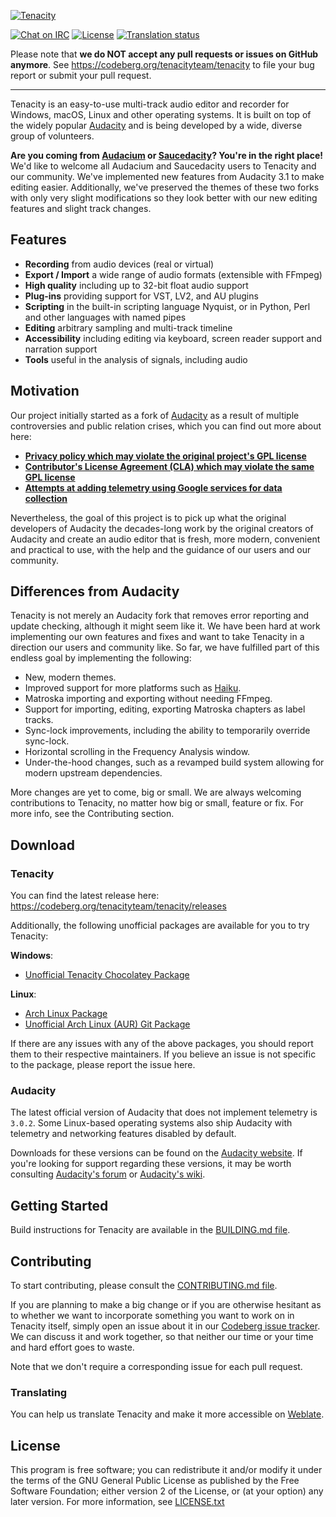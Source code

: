 [![Tenacity](https://codeberg.org/tenacityteam/assets/raw/branch/master/PNG/tenacity-logo-dark-readme.png)](https://tenacityaudio.org)

[![Chat on IRC](https://badgen.net/badge/irc/%23tenacity/green)](https://web.libera.chat/gamja/?channels=#tenacity)
[![License](https://badgen.net/badge/license/GPLv2/blue)](LICENSE.txt)
[![Translation status](https://hosted.weblate.org/widgets/tenacity/-/tenacity/svg-badge.svg)](https://hosted.weblate.org/engage/tenacity/)
<!--[![builds.sr.ht](https://builds.sr.ht/~tenacity/tenacity/commits/.svg)](https://builds.sr.ht/~tenacity/tenacity/commits/?)-->

Please note that **we do NOT accept any pull requests or issues on GitHub anymore**. See https://codeberg.org/tenacityteam/tenacity to file your bug report or submit your pull request.

---

Tenacity is an easy-to-use multi-track audio editor and recorder for Windows, macOS, Linux and other operating systems. It is built on top of the widely popular [Audacity](https://audacityteam.org/) and is being developed by a wide, diverse group of volunteers.

**Are you coming from [Audacium](https://github.com/Audacium/audacium) or [Saucedacity](https://codeberg.org/tenacityteam/saucedacity-legacy)? You're in the right place!** We'd like to welcome all Audacium and Saucedacity users to Tenacity and our community. We've implemented new features from Audacity 3.1 to make editing easier. Additionally, we've preserved the themes of these two forks with only very slight modifications so they look better with our new editing features and slight track changes.

## Features

- **Recording** from audio devices (real or virtual)
- **Export / Import** a wide range of audio formats (extensible with FFmpeg)
- **High quality** including up to 32-bit float audio support
- **Plug-ins** providing support for VST, LV2, and AU plugins
- **Scripting** in the built-in scripting language Nyquist, or in Python, Perl and other languages with named pipes
- **Editing** arbitrary sampling and multi-track timeline
- **Accessibility** including editing via keyboard, screen reader support and narration support
- **Tools** useful in the analysis of signals, including audio

## Motivation

Our project initially started as a fork of [Audacity](https://audacityteam.org) as a result of multiple controversies and public relation crises, which you can find out more about here:

- [**Privacy policy which may violate the original project's GPL license**](https://github.com/audacity/audacity/issues/1213)
- [**Contributor's License Agreement (CLA) which may violate the same GPL license**](https://github.com/audacity/audacity/discussions/932)
- [**Attempts at adding telemetry using Google services for data collection**](https://github.com/audacity/audacity/pull/835)

Nevertheless, the goal of this project is to pick up what the original developers of Audacity the decades-long work by the original creators of Audacity and create an audio editor that is fresh, more modern, convenient and practical to use, with the help and the guidance of our users and our community.

## Differences from Audacity

Tenacity is not merely an Audacity fork that removes error reporting and update checking, although it might seem like it. We have been hard at work implementing our own features and fixes and want to take Tenacity in a direction our users and community like. So far, we have fulfilled part of this endless goal by implementing the following:

- New, modern themes.
- Improved support for more platforms such as [Haiku](https://haiku-os.org).
- Matroska importing and exporting without needing FFmpeg.
- Support for importing, editing, exporting Matroska chapters as label tracks.
- Sync-lock improvements, including the ability to temporarily override sync-lock.
- Horizontal scrolling in the Frequency Analysis window.
- Under-the-hood changes, such as a revamped build system allowing for modern upstream dependencies.

More changes are yet to come, big or small. We are always welcoming contributions to Tenacity, no matter how big or small, feature or fix. For more info, see the Contributing section.

## Download

### Tenacity

You can find the latest release here: https://codeberg.org/tenacityteam/tenacity/releases

Additionally, the following unofficial packages are available for you to try Tenacity:

**Windows**:
- [Unofficial Tenacity Chocolatey Package](https://community.chocolatey.org/packages/tenacity)

**Linux**:
- [Arch Linux Package](https://archlinux.org/packages/extra/x86_64/tenacity/)
- [Unofficial Arch Linux (AUR) Git Package](https://aur.archlinux.org/packages/tenacity-git/)

If there are any issues with any of the above packages, you should report them to their respective maintainers. If you believe an issue is not specific to the package, please report the issue here.

### Audacity

The latest official version of Audacity that does not implement telemetry is `3.0.2`. Some Linux-based operating systems also ship Audacity with telemetry and networking features disabled by default.

Downloads for these versions can be found on the [Audacity website](https://www.audacityteam.org/download/). If you're looking for support regarding these versions, it may be worth consulting [Audacity's forum](https://forum.audacityteam.org/) or [Audacity's wiki](https://wiki.audacityteam.org/).

## Getting Started

Build instructions for Tenacity are available in the [BUILDING.md file](BUILDING.md).

## Contributing

To start contributing, please consult the [CONTRIBUTING.md file](CONTRIBUTING.md).

If you are planning to make a big change or if you are otherwise hesitant as to whether we want to incorporate something you want to work on in Tenacity itself, simply open an issue about it in our [Codeberg issue tracker](https://codeberg.org/tenacityteam/tenacity/issues). We can discuss it and work together, so that neither our time or your time and hard effort goes to waste.

Note that we don't require a corresponding issue for each pull request. 

### Translating

You can help us translate Tenacity and make it more accessible on [Weblate](https://hosted.weblate.org/projects/tenacity).

## License

This program is free software; you can redistribute it and/or modify it under the terms of the GNU General Public License as published by the Free Software Foundation; either version 2 of the License, or (at your option) any later version. For more information, see [LICENSE.txt](LICENSE.txt)
